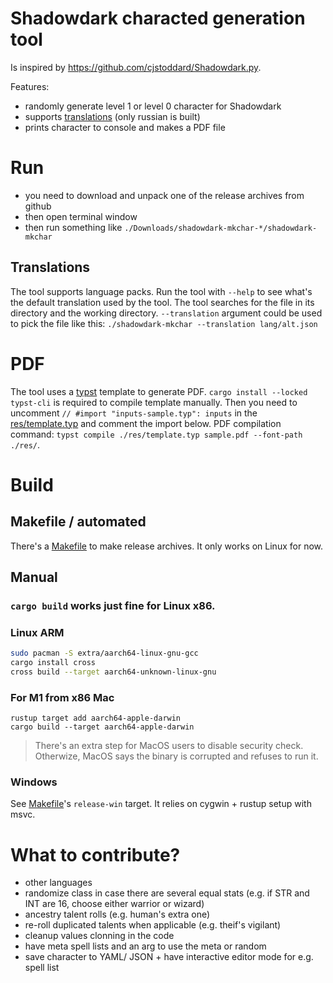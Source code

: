 # Shadowdark characted generation tool

Is inspired by https://github.com/cjstoddard/Shadowdark.py.

Features:
- randomly generate level 1 or level 0 character for Shadowdark
- supports [translations](#translations) (only russian is built)
- prints character to console and makes a PDF file

# Run

- you need to download and unpack one of the release archives from github
- then open terminal window
- then run something like `./Downloads/shadowdark-mkchar-*/shadowdark-mkchar`

## Translations

The tool supports language packs.
Run the tool with `--help` to see what's the default translation used by the tool.
The tool searches for the file in its directory and the working directory.
`--translation` argument could be used to pick the file like this: `./shadowdark-mkchar --translation lang/alt.json`

# PDF

The tool uses a [typst](https://github.com/typst/typst) template to generate PDF.
`cargo install --locked typst-cli` is required to compile template manually.
Then you need to uncomment `// #import "inputs-sample.typ": inputs` in the [res/template.typ](res/template.typ) and comment the import below.
PDF compilation command: `typst compile ./res/template.typ sample.pdf --font-path ./res/`.

# Build

## Makefile / automated

There's a [Makefile](./Makefile) to make release archives. It only works on Linux for now.

## Manual

### `cargo build` works just fine for **Linux x86**.
### Linux ARM
```sh
sudo pacman -S extra/aarch64-linux-gnu-gcc
cargo install cross
cross build --target aarch64-unknown-linux-gnu
```

### For M1 from x86 Mac
```
rustup target add aarch64-apple-darwin
cargo build --target aarch64-apple-darwin
```

> There's an extra step for MacOS users to disable security check.
> Otherwize, MacOS says the binary is corrupted and refuses to run it.

### Windows

See [Makefile](./Makefile)'s `release-win` target. It relies on cygwin + rustup setup with msvc.

# What to contribute?

- other languages
- randomize class in case there are several equal stats (e.g. if STR and INT are 16, choose either warrior or wizard)
- ancestry talent rolls (e.g. human's extra one)
- re-roll duplicated talents when applicable (e.g. theif's vigilant)
- cleanup values clonning in the code
- have meta spell lists and an arg to use the meta or random
- save character to YAML/ JSON + have interactive editor mode for e.g. spell list
